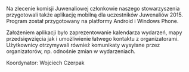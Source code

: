Na zlecenie komisji Juwenaliowej członkowie naszego stowarzyszenia przygotowali także aplikację mobilną dla uczestników Juwenaliów 2015. Program został przygotowany na platformy Android i Windows Phone.

Założeniem aplikacji było zaprezentowanie kalendarza wydarzeń, mapy przedsięwzięcia jak i umożliwienie łatwego kontaktu z organizatorami. Użytkownicy otrzymywali również komunikaty wysyłane przez organizatorów, np. odnośnie zmian w wydarzeniach.

Koordynator: Wojciech Czerpak
